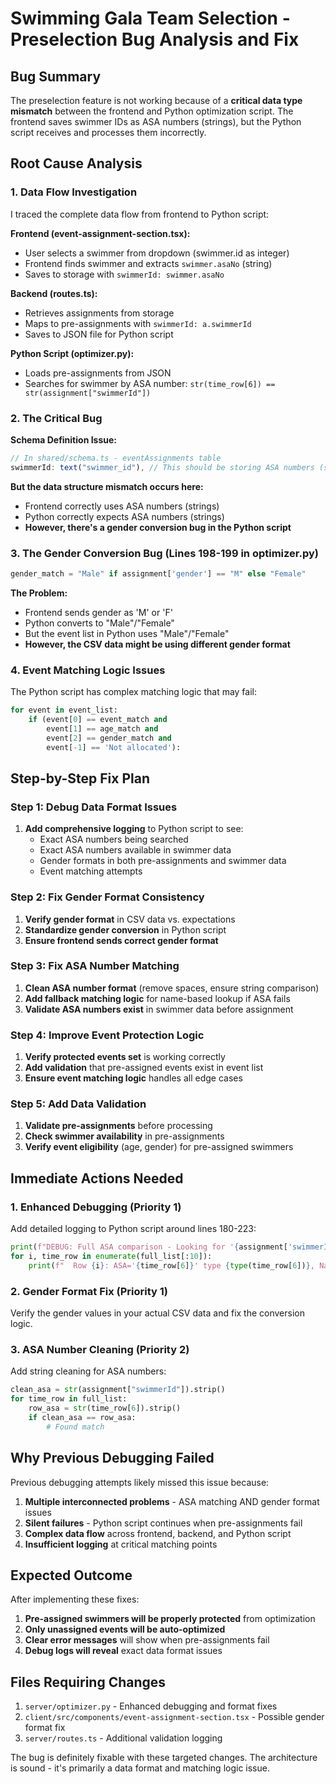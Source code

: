 # Swimming Gala Team Selection - Preselection Bug Analysis and Fix

## Bug Summary
The preselection feature is not working because of a **critical data type mismatch** between the frontend and Python optimization script. The frontend saves swimmer IDs as ASA numbers (strings), but the Python script receives and processes them incorrectly.

## Root Cause Analysis

### 1. Data Flow Investigation
I traced the complete data flow from frontend to Python script:

**Frontend (event-assignment-section.tsx):**
- User selects a swimmer from dropdown (swimmer.id as integer)
- Frontend finds swimmer and extracts `swimmer.asaNo` (string)
- Saves to storage with `swimmerId: swimmer.asaNo` 

**Backend (routes.ts):**
- Retrieves assignments from storage
- Maps to pre-assignments with `swimmerId: a.swimmerId` 
- Saves to JSON file for Python script

**Python Script (optimizer.py):**
- Loads pre-assignments from JSON
- Searches for swimmer by ASA number: `str(time_row[6]) == str(assignment["swimmerId"])`

### 2. The Critical Bug
**Schema Definition Issue:**
```typescript
// In shared/schema.ts - eventAssignments table
swimmerId: text("swimmer_id"), // This should be storing ASA numbers (strings)
```

**But the data structure mismatch occurs here:**
- Frontend correctly uses ASA numbers (strings) 
- Python correctly expects ASA numbers (strings)
- **However, there's a gender conversion bug in the Python script**

### 3. The Gender Conversion Bug (Lines 198-199 in optimizer.py)
```python
gender_match = "Male" if assignment['gender'] == "M" else "Female"
```

**The Problem:**
- Frontend sends gender as 'M' or 'F' 
- Python converts to "Male"/"Female"
- But the event list in Python uses "Male"/"Female"
- **However, the CSV data might be using different gender format**

### 4. Event Matching Logic Issues
The Python script has complex matching logic that may fail:
```python
for event in event_list:
    if (event[0] == event_match and 
        event[1] == age_match and 
        event[2] == gender_match and 
        event[-1] == 'Not allocated'):
```

## Step-by-Step Fix Plan

### Step 1: Debug Data Format Issues
1. **Add comprehensive logging** to Python script to see:
   - Exact ASA numbers being searched
   - Exact ASA numbers available in swimmer data
   - Gender formats in both pre-assignments and swimmer data
   - Event matching attempts

### Step 2: Fix Gender Format Consistency  
1. **Verify gender format** in CSV data vs. expectations
2. **Standardize gender conversion** in Python script
3. **Ensure frontend sends correct gender format**

### Step 3: Fix ASA Number Matching
1. **Clean ASA number format** (remove spaces, ensure string comparison)
2. **Add fallback matching logic** for name-based lookup if ASA fails
3. **Validate ASA numbers exist** in swimmer data before assignment

### Step 4: Improve Event Protection Logic
1. **Verify protected events set** is working correctly
2. **Add validation** that pre-assigned events exist in event list
3. **Ensure event matching logic** handles all edge cases

### Step 5: Add Data Validation
1. **Validate pre-assignments** before processing
2. **Check swimmer availability** in pre-assignments
3. **Verify event eligibility** (age, gender) for pre-assigned swimmers

## Immediate Actions Needed

### 1. Enhanced Debugging (Priority 1)
Add detailed logging to Python script around lines 180-223:
```python
print(f"DEBUG: Full ASA comparison - Looking for '{assignment['swimmerId']}' type {type(assignment['swimmerId'])}", file=sys.stderr)
for i, time_row in enumerate(full_list[:10]):
    print(f"  Row {i}: ASA='{time_row[6]}' type {type(time_row[6])}, Name={time_row[3]} {time_row[4]}", file=sys.stderr)
```

### 2. Gender Format Fix (Priority 1)
Verify the gender values in your actual CSV data and fix the conversion logic.

### 3. ASA Number Cleaning (Priority 2)
Add string cleaning for ASA numbers:
```python
clean_asa = str(assignment["swimmerId"]).strip()
for time_row in full_list:
    row_asa = str(time_row[6]).strip()
    if clean_asa == row_asa:
        # Found match
```

## Why Previous Debugging Failed
Previous debugging attempts likely missed this issue because:
1. **Multiple interconnected problems** - ASA matching AND gender format issues
2. **Silent failures** - Python script continues when pre-assignments fail
3. **Complex data flow** across frontend, backend, and Python script
4. **Insufficient logging** at critical matching points

## Expected Outcome
After implementing these fixes:
1. **Pre-assigned swimmers will be properly protected** from optimization
2. **Only unassigned events will be auto-optimized**
3. **Clear error messages** will show when pre-assignments fail
4. **Debug logs will reveal** exact data format issues

## Files Requiring Changes
1. `server/optimizer.py` - Enhanced debugging and format fixes
2. `client/src/components/event-assignment-section.tsx` - Possible gender format fix
3. `server/routes.ts` - Additional validation logging

The bug is definitely fixable with these targeted changes. The architecture is sound - it's primarily a data format and matching logic issue.